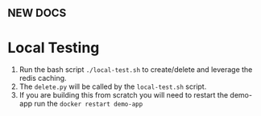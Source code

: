 ## NEW DOCS

# Local Testing

1) Run the bash script `./local-test.sh` to create/delete and leverage the redis caching.
2) The `delete.py` will be called by the `local-test.sh` script.
3) If you are building this from scratch you will need to restart the demo-app run the `docker restart demo-app`
